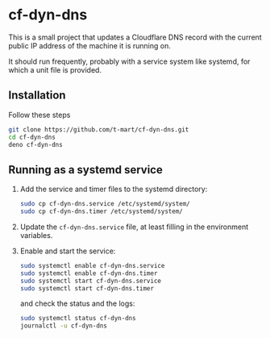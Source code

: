 # cf-dyn-dns

This is a small project that updates a Cloudflare DNS record with the current
public IP address of the machine it is running on.

It should run frequently, probably with a service system like systemd, for which
a unit file is provided.

## Installation

Follow these steps

```bash
git clone https://github.com/t-mart/cf-dyn-dns.git
cd cf-dyn-dns
deno cf-dyn-dns
```

## Running as a systemd service

1. Add the service and timer files to the systemd directory:

   ```bash
   sudo cp cf-dyn-dns.service /etc/systemd/system/
   sudo cp cf-dyn-dns.timer /etc/systemd/system/
   ```

2. Update the `cf-dyn-dns.service` file, at least filling in the environment
   variables.

3. Enable and start the service:

   ```bash
   sudo systemctl enable cf-dyn-dns.service
   sudo systemctl enable cf-dyn-dns.timer
   sudo systemctl start cf-dyn-dns.service
   sudo systemctl start cf-dyn-dns.timer
   ```

   and check the status and the logs:

   ```bash
   sudo systemctl status cf-dyn-dns
   journalctl -u cf-dyn-dns
   ```
